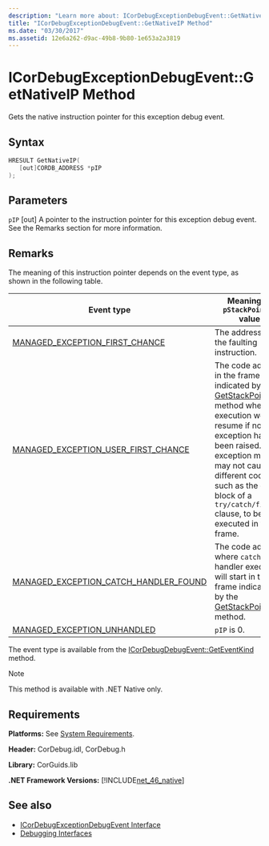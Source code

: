 ```yaml
---
description: "Learn more about: ICorDebugExceptionDebugEvent::GetNativeIP Method"
title: "ICorDebugExceptionDebugEvent::GetNativeIP Method"
ms.date: "03/30/2017"
ms.assetid: 12e6a262-d9ac-49b8-9b80-1e653a2a3819
---
```

# ICorDebugExceptionDebugEvent::GetNativeIP Method

Gets the native instruction pointer for this exception debug event.

## Syntax

```cpp
HRESULT GetNativeIP(
   [out]CORDB_ADDRESS *pIP
);
```

## Parameters

 `pIP`
 [out] A pointer to the instruction pointer for this exception debug event. See the Remarks section for more information.

## Remarks

 The meaning of this instruction pointer depends on the event type, as shown in the following table.

|Event type|Meaning of `pStackPointer` value|
|----------------|--------------------------------------|
|[MANAGED_EXCEPTION_FIRST_CHANCE](cordebugrecordformat-enumeration.md)|The address of the faulting instruction.|
|[MANAGED_EXCEPTION_USER_FIRST_CHANCE](cordebugrecordformat-enumeration.md)|The code address in the frame indicated by the [GetStackPointer](icordebugexceptiondebugevent-getstackpointer-method.md) method where execution would resume if no exception had been raised. The exception may or may not cause different code, such as the catch block of a `try/catch/finally` clause, to be executed in this frame.|
|[MANAGED_EXCEPTION_CATCH_HANDLER_FOUND](cordebugrecordformat-enumeration.md)|The code address where `catch` handler execution will start in the frame indicated by the [GetStackPointer](icordebugexceptiondebugevent-getstackpointer-method.md) method.|
|[MANAGED_EXCEPTION_UNHANDLED](cordebugrecordformat-enumeration.md)|`pIP` is 0.|

 The event type is available from the [ICorDebugDebugEvent::GetEventKind](icordebugdebugevent-geteventkind-method.md) method.

> [!NOTE]
> This method is available with .NET Native only.

## Requirements

 **Platforms:** See [System Requirements](../../get-started/system-requirements.md).

 **Header:** CorDebug.idl, CorDebug.h

 **Library:** CorGuids.lib

 **.NET Framework Versions:** [!INCLUDE[net_46_native](../../../../includes/net-46-native-md.md)]

## See also

- [ICorDebugExceptionDebugEvent Interface](icordebugexceptiondebugevent-interface.md)
- [Debugging Interfaces](debugging-interfaces.md)
